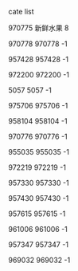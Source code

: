 cate list

970775 新鲜水果 8

970778 970778 -1

957428 957428 -1

972200 972200 -1

5057 5057 -1

975706 975706 -1

958104 958104 -1

970776 970776 -1

955035 955035 -1

972219 972219 -1

957330 957330 -1

957430 957430 -1

957615 957615 -1

961006 961006 -1

957347 957347 -1

969032 969032 -1

